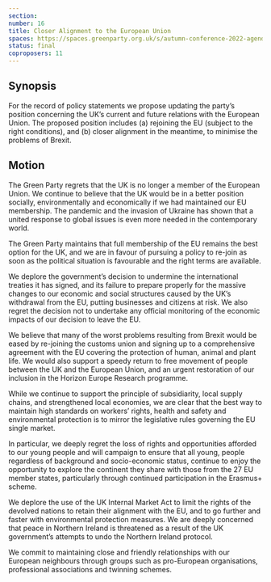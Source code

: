 ```yaml
---
section:
number: 16
title: Closer Alignment to the European Union
spaces: https://spaces.greenparty.org.uk/s/autumn-conference-2022-agenda-forum/?contentId=99034
status: final
coproposers: 11
---
```

## Synopsis
For the record of policy statements we propose updating the party’s position concerning the UK’s current and future relations with the European Union. The proposed position includes (a) rejoining the EU (subject to the right conditions), and (b) closer alignment in the meantime, to minimise the problems of Brexit.

## Motion
The Green Party regrets that the UK is no longer a member of the European Union. We continue to believe that the UK would be in a better position socially, environmentally and economically if we had maintained our EU membership. The pandemic and the invasion of Ukraine has shown that a united response to global issues is even more needed in the contemporary world.

The Green Party maintains that full membership of the EU remains the best option for the UK, and we are in favour of pursuing a policy to re-join as soon as the political situation is favourable and the right terms are available.

We deplore the government’s decision to undermine the international treaties it has signed, and its failure to prepare properly for the massive changes to our economic and social structures caused by the UK’s withdrawal from the EU, putting businesses and citizens at risk. We also regret the decision not to undertake any official monitoring of the economic impacts of our decision to leave the EU.

We believe that many of the worst problems resulting from Brexit would be eased by re-joining the customs union and signing up to a comprehensive agreement with the EU covering the protection of human, animal and plant life. We would also support a speedy return to free movement of people between the UK and the European Union, and an urgent restoration of our inclusion in the Horizon Europe Research programme.

While we continue to support the principle of subsidiarity, local supply chains, and strengthened local economies, we are clear that the best way to maintain high standards on workers’ rights, health and safety and environmental protection is to mirror the legislative rules governing the EU single market.

In particular, we deeply regret the loss of rights and opportunities afforded to our young people and will campaign to ensure that all young, people regardless of background and socio-economic status, continue to enjoy the opportunity to explore the continent they share with those from the 27 EU member states, particularly through continued participation in the Erasmus+ scheme.

We deplore the use of the UK Internal Market Act to limit the rights of the devolved nations to retain their alignment with the EU, and to go further and faster with environmental protection measures. We are deeply concerned that peace in Northern Ireland is threatened as a result of the UK government’s attempts to undo the Northern Ireland protocol.

We commit to maintaining close and friendly relationships with our European neighbours through groups such as pro-European organisations, professional associations and twinning schemes.
